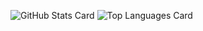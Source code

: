 <!--
**tsutsu3/tsutsu3** is a ✨ _special_ ✨ repository because its `README.md` (this file) appears on your GitHub profile.

Here are some ideas to get you started:

- 🔭 I’m currently working on ...
- 🌱 I’m currently learning ...
- 👯 I’m looking to collaborate on ...
- 🤔 I’m looking for help with ...
- 💬 Ask me about ...
- 📫 How to reach me: ...
- 😄 Pronouns: ...
- ⚡ Fun fact: ...
-->


![GitHub Stats Card](https://github-readme-stats.vercel.app/api?username=tsutsu3&count_private=true)
![Top Languages Card](https://github-readme-stats.vercel.app/api/top-langs/?username=tsutsu3)
